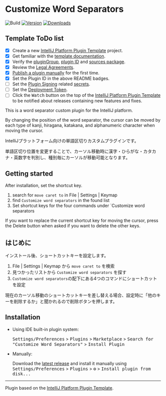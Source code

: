 # Customize Word Separators

![Build](https://github.com/naoyukik/custom-word-separators-kt/workflows/Build/badge.svg)
[![Version](https://img.shields.io/jetbrains/plugin/v/13613-customize-word-separators.svg)](https://plugins.jetbrains.com/plugin/13613-customize-word-separators)
[![Downloads](https://img.shields.io/jetbrains/plugin/d/13613-customize-word-separators.svg)](https://plugins.jetbrains.com/plugin/13613-customize-word-separators)

## Template ToDo list
- [x] Create a new [IntelliJ Platform Plugin Template][template] project.
- [x] Get familiar with the [template documentation][template].
- [x] Verify the [pluginGroup](./gradle.properties), [plugin ID](./src/main/resources/META-INF/plugin.xml) and [sources package](./src/main/kotlin).
- [x] Review the [Legal Agreements](https://plugins.jetbrains.com/docs/marketplace/legal-agreements.html?from=IJPluginTemplate).
- [x] [Publish a plugin manually](https://plugins.jetbrains.com/docs/intellij/publishing-plugin.html?from=IJPluginTemplate) for the first time.
- [x] Set the Plugin ID in the above README badges.
- [ ] Set the [Plugin Signing](https://plugins.jetbrains.com/docs/intellij/plugin-signing.html?from=IJPluginTemplate) related [secrets](https://github.com/JetBrains/intellij-platform-plugin-template#environment-variables).
- [ ] Set the [Deployment Token](https://plugins.jetbrains.com/docs/marketplace/plugin-upload.html?from=IJPluginTemplate).
- [ ] Click the <kbd>Watch</kbd> button on the top of the [IntelliJ Platform Plugin Template][template] to be notified about releases containing new features and fixes.

<!-- Plugin description -->
This is a word separator custom plugin for the IntelliJ platform.  

By changing the position of the word separator, the cursor can be moved by each type of kanji, hiragana, katakana, and alphanumeric character when moving the cursor.

IntelliJプラットフォーム向けの単語区切りカスタムプラグインです。  

単語区切り位置を変更することで、カーソル移動時に漢字・ひらがな・カタカナ・英数字を判別し、種別毎にカーソルが移動可能となります。

## Getting started
After installation, set the shortcut key.

1. search for `move caret to` in File | Settings | Keymap
2. find `Customize word separators` in the found list
3. Set shortcut keys for the four commands under `Customize word separators

If you want to replace the current shortcut key for moving the cursor, press the Delete button when asked if you want to delete the other keys.

## はじめに
インストール後、ショートカットキーを設定します。

1. File | Settings | Keymap から `move caret to` を検索
2. 見つかったリストから `Customize word separators` を探す
3. `Customize word separators`の配下にある4つのコマンドにショートカットを設定

現在のカーソル移動のショートカットキーを差し替える場合、設定時に「他のキーを削除するか」と聞かれるので削除ボタンを押します。
<!-- Plugin description end -->

## Installation

- Using IDE built-in plugin system:
  
  <kbd>Settings/Preferences</kbd> > <kbd>Plugins</kbd> > <kbd>Marketplace</kbd> > <kbd>Search for "Customize Word Separators"</kbd> >
  <kbd>Install Plugin</kbd>
  
- Manually:

  Download the [latest release](https://github.com/naoyukik/custom-word-separators-kt/releases/latest) and install it manually using
  <kbd>Settings/Preferences</kbd> > <kbd>Plugins</kbd> > <kbd>⚙️</kbd> > <kbd>Install plugin from disk...</kbd>


---
Plugin based on the [IntelliJ Platform Plugin Template][template].

[template]: https://github.com/JetBrains/intellij-platform-plugin-template
